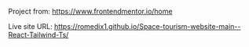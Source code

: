 Project from: https://www.frontendmentor.io/home

Live site URL: https://romedix1.github.io/Space-tourism-website-main--React-Tailwind-Ts/
